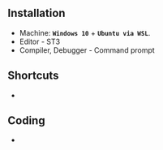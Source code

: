## Installation
* Machine: **`Windows 10`** + **`Ubuntu via WSL`**.
*	Editor - ST3
* Compiler, Debugger - Command prompt

## Shortcuts
* 


## Coding 
* 
